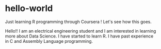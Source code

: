 hello-world
===========

Just learning R programming through Coursera ! Let's see how this goes.

Hello!! I am an electrical engineering student and I am interested in learning more about Data Science. I have started to learn R. I have past experience in C and Assembly Language programming.
